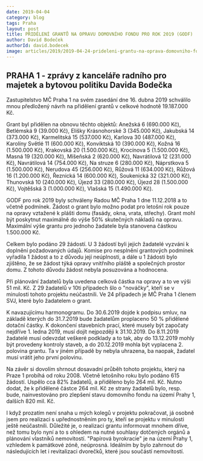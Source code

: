 ```yaml
---
date: 2019-04-04
category: blog
tags: Praha
layout: post
title: PŘIDĚLENÍ GRANTŮ NA OPRAVU DOMOVNÍHO FONDU PRO ROK 2019 (GODF)
author: David Bodeček
authorId: david.bodecek
image: articles/2019/2019-04-24-prideleni-grantu-na-oprava-domovniho-fondu-2019-01.jpg
---
```

 
## PRAHA 1 - zprávy z kanceláře radního pro majetek a bytovou politiku Davida Bodečka

Zastupitelstvo MČ Praha 1 na svém zasedání dne 16. dubna 2019 schválilo mnou předložený návrh na přidělení grantů v celkové hodnotě 19.187.000 Kč.

Grant byl přidělen na obnovu těchto objektů: Anežská 6 (690.000 Kč), Betlémská 9 (39.000 Kč), Elišky Krásnohorské 3 (345.000 Kč), Jakubská 14 (373.000 Kč), Karmelitská 15 (537.000 Kč), Karlova 30 (487.000 Kč), Karolíny Světlé 11 (600.000 Kč), Konviktská 10 (390.000 Kč), Kožná 16 (1.500.000 Kč), Krakovská 20 (1.500.000 Kč), Krocínova 5 (1.500.000 Kč), Masná 19 (320.000 Kč), Míšeňská 2 (620.000 Kč), Navrátilová 12 (231.000 Kč), Navrátilová 14 (754.000 Kč), Na struze 6 (280.000 Kč), Náprstkova 5 (1.500.000 Kč), Nerudova 45 (256.000 Kč), Růžová 11 (634.000 Kč), Růžová 16 (1.200.000 Kč), Řeznická 14 (600.000 Kč), Soukenická 32 (321.000 Kč), Thunovská 10 (240.000 Kč), Újezd 33 (280.000 Kč), Újezd 28 (1.500.000 Kč), Vojtěšská 3 (1.000.000 Kč), Vlašská 15 (1.490.000 Kč).

GODF pro rok 2019 byly schváleny Radou MČ Praha 1 dne 11.12.2018 a to včetně podmínek. Žádost o grant bylo možno podat pro letošní rok pouze na opravy vztažené k plášti domu (fasády, okna, vrata, střechy). Grant mohl být poskytnut maximálně do výše 50% skutečných nákladů na opravu. Maximální výše grantu pro jednoho žadatele byla stanovena částkou 1.500.000 Kč.

Celkem bylo podáno 29 žádostí. U 3 žádostí byli jejich žadatelé vyzváni k doplnění požadovaných údajů. Komise pro nesplnění grantových podmínek vyřadila 1 žádost a to z důvodu její neúplnosti, a dále u 1 žádosti bylo zjištěno, že se žádost týká opravy vnitřního pláště a společných prostor domu. Z tohoto důvodu žádost nebyla posuzována a hodnocena.

Při plánování žadatelů byla uvedena celková částka na opravy a to ve výši 51 mil. Kč. Z 29 žadatelů v 10ti případech šlo o "nováčky", kteří se v minulosti tohoto projektu neúčastnili. Ve 24 případech je MČ Praha 1 členem SVJ, které bylo žadatelem o grant.

K navazujícímu harmonogramu. Do 30.6.2019 dojde k podpisu smluv, na základě kterých do 31.7.2019 bude žadatelům proplaceno 50 % přidělené dotační částky. K dokončení stavebních prací, které musely být započaty nejdříve 1. ledna 2019, musí dojít nejpozději k 31.10.2019. Do 8.11.2019 žadatelé musí odevzdat veškeré podklady a to tak, aby do 13.12.2019 mohly být provedeny kontroly staveb, a do 20.12.2019 mohla být vyplacena 2. polovina grantu. Ta v jiném případě by nebyla uhrazena, ba naopak, žadatel musí vrátit jeho první polovinu.

Na závěr si dovolím shrnout dosavadní průběh tohoto projektu, který na Praze 1 probíhá od roku 2008. Včetně letošního roku bylo podáno 615 žádostí. Uspělo cca 82% žadatelů, a přiděleno bylo 264 mil. Kč. Nutno dodat, že k přidělené částce 264 mil. Kč ze strany žadatelů bylo, resp. bude, nainvestováno pro zlepšení stavu domovního fondu na území Prahy 1, dalších 820 mil. Kč.

I když prozatím není snaha u mých kolegů v projektu pokračovat, já osobně jsem pro realizaci s upřednostněním pro ty, kteří se projektu v minulosti ještě neúčastnili. Důležité je, o realizaci grantu informovat mnohem dříve, než tomu bylo nyní a to s ohledem na nutné souhlasy dotčených orgánů a plánování vlastníků nemovitostí. "Papírová byrokracie" je na území Prahy 1, vzhledem k památkové zóně, neúprosná. Ideálním by bylo zahrnout do následujících let i revitalizaci dvorečků, které jsou součástí nemovitostí.